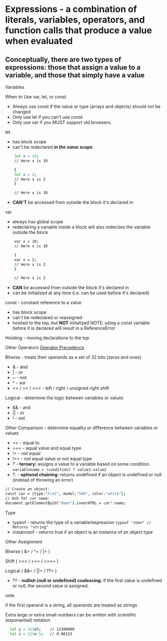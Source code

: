 # Expressions - a combination of literals, variables, operators, and function calls that produce a value when evaluated

## Conceptually, there are two types of expressions: those that assign a value to a variable, and those that simply have a value

Variables

When to Use var, let, or const

- Always use const if the value or type (arrays and objects) should not be changed
- Only use let if you can't use const
- Only use var if you MUST support old browsers.

 let

- has block scope
- can't be redeclared ***in the same scope***

```bash
    let x = 10;
    // Here x is 10

    {
    let x = 2;
    // Here x is 2
    }

    // Here x is 10
```

- **CAN'T** be accessed from outside the block it's declared in

var

- always has global scope
- redeclaring a variable inside a block will also redeclare the variable outside the block

```bash
    var x = 10;
    // Here x is 10

    {
    var x = 2;  
    // Here x is 2
    }

    // Here x is 2
```

- **CAN** be accessed from outside the block it's declared in
- can be initialized at any time (i.e. can be used before it's declared)

const - constant reference to a value

- has block scope
- can't be redeclared or reassigned
- hoisted to the top, but **NOT** initialized
  NOTE: using a const variable before it is declared will result in a ReferenceError

Hoisting -  moving declarations to the top

Other Operators [Operator Precedence](https://www.w3schools.com/js/js_precedence.asp)
  
Bitwise - treats their operands as a set of 32 bits (zeros and ones)

- & - and
- | - or
- ~ - not
- ^ - xor
- << / >> / >>> - left / right / unsigned right shift

Logical - determine the logic between variables or values

- && - and
- || - or
- ! - not  

Other Comparison - determine equality or difference between variables or values

- == - equal to
- === - equal value and equal type
- != - not equal
- !== - not equal value or not equal type
- ? - **ternary:** assigns a value to a variable based on some condition.
    `variablename = (condition) ? value1:value2`
- ?. - **optional chaining:** returns undefined if an object is undefined or null (instead of throwing an error)

```bash
// Create an object:
const car = {type:"Fiat", model:"500", color:"white"};
// Ask for car name:
document.getElementById("demo").innerHTML = car?.name;
```

Type

- typeof - returns the type of a variable/expression `typeof "John" // Returns "string"`
- instanceof - returns true if an object is an instance of an object type

Other Assignment

Bitwise ( &= / ^= / |= )

Shift ( <<= / >>= / >>>= )

Logical ( &&= / ||= / ??= )

- ?? - **nullish (null or undefined) coalescing:** if the first value is undefined or null, the second value is assigned.

note

if the first operand is a string, all operands are treated as strings

Extra large or extra small numbers can be written with scientific (exponential) notation

```bash
  let y = 123e5;    // 12300000
  let z = 123e-5;   // 0.00123
```
